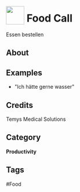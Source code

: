 # <img src="https://raw.githack.com/FortAwesome/Font-Awesome/master/svgs/solid/robot.svg" card_color="#22A7F0" width="50" height="50" style="vertical-align:bottom"/> Food Call
Essen bestellen

## About


## Examples
* "Ich hätte gerne wasser"

## Credits
Temys Medical Solutions

## Category
**Productivity**

## Tags
#Food

